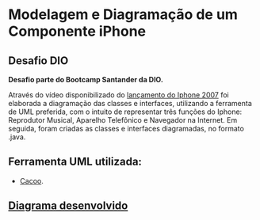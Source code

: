 # Modelagem e Diagramação de um Componente iPhone
## Desafio DIO

**Desafio parte do Bootcamp Santander da DIO.**

Através do vídeo disponibilizado do [lançamento do Iphone 2007](https://www.youtube.com/watch?v=9ou608QQRq8) foi elaborada a diagramação das classes e interfaces, utilizando a ferramenta de UML preferida, com o intuito de representar três funções do Iphone: Reprodutor Musical, Aparelho Telefônico e Navegador na Internet. Em seguida, foram criadas as classes e interfaces diagramadas, no formato .java.  

## Ferramenta UML utilizada: 
* [Cacoo](https://nulab.com/cacoo/?utm_source=google&utm_medium=cpc&utm_campaign=20459318830&utm_term=cacoo&gad_source=1&gclid=Cj0KCQjw9vqyBhCKARIsAIIcLMEfg8U_cLyY2Ya2DGiNXfas498uGtmF-K1QM7fPtYQkNLcfbfinEqMaAqLaEALw_wcB).

## [Diagrama desenvolvido](https://cacoo.com/diagrams/W0F3HYf1hHWghVuV-13637.png)
